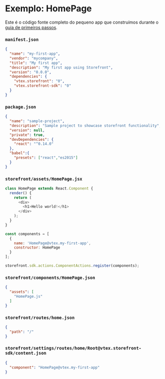 # Exemplo: HomePage

Este é o código fonte completo do pequeno app que construímos durante o [guia de primeiros passos](README.md).

### `manifest.json`

```json
{
  "name": "my-first-app",
  "vendor": "mycompany",
  "title": "My first app",
  "description": "My first app using Storefront",
  "version": "0.0.0",
  "dependencies": {
    "vtex.storefront": "0",
    "vtex.storefront-sdk": "0"
  }
}
```

### `package.json`

```json
{
  "name": "sample-project",
  "description": "Sample project to showcase storefront functionality",
  "version": null,
  "private": true,
  "devDependencies": {
    "react": "^0.14.0"
  },
  "babel":{
    "presets": ["react","es2015"]
  }
}
```

### `storefront/assets/HomePage.jsx`

```js
class HomePage extends React.Component {
  render() {
    return (
      <div>
        <h1>Hello world!</h1>
      </div>
    );
  }
}

const components = [
  {
    name: 'HomePage@vtex.my-first-app',
    constructor: HomePage
  }
];

storefront.sdk.actions.ComponentActions.register(components);
```

### `storefront/components/HomePage.json`

```json
{
  "assets": [
    "HomePage.js"
  ]
}
```

### `storefront/routes/home.json`

```json
{
  "path": "/"
}
```

### `storefront/settings/routes/home/Root@vtex.storefront-sdk/content.json`

```json
{
  "component": "HomePage@vtex.my-first-app"
}
```

